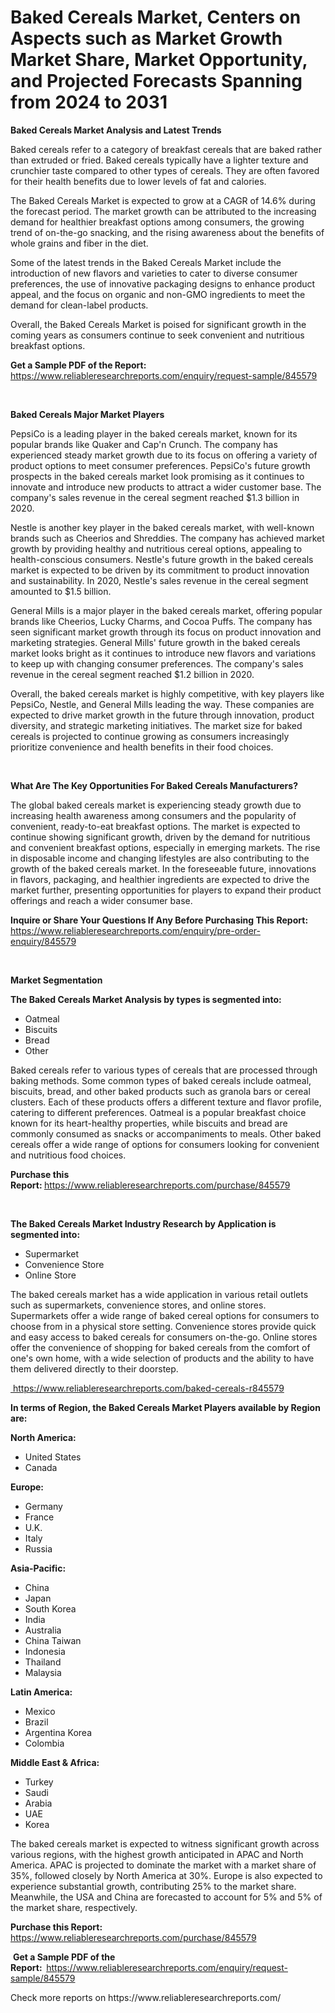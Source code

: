 <p><h1>Baked Cereals Market, Centers on Aspects such as Market Growth Market Share, Market Opportunity, and Projected Forecasts Spanning from 2024 to 2031</h1></p><p><strong>Baked Cereals Market Analysis and Latest Trends</strong></p>
<p><p>Baked cereals refer to a category of breakfast cereals that are baked rather than extruded or fried. Baked cereals typically have a lighter texture and crunchier taste compared to other types of cereals. They are often favored for their health benefits due to lower levels of fat and calories.</p><p>The Baked Cereals Market is expected to grow at a CAGR of 14.6% during the forecast period. The market growth can be attributed to the increasing demand for healthier breakfast options among consumers, the growing trend of on-the-go snacking, and the rising awareness about the benefits of whole grains and fiber in the diet.</p><p>Some of the latest trends in the Baked Cereals Market include the introduction of new flavors and varieties to cater to diverse consumer preferences, the use of innovative packaging designs to enhance product appeal, and the focus on organic and non-GMO ingredients to meet the demand for clean-label products.</p><p>Overall, the Baked Cereals Market is poised for significant growth in the coming years as consumers continue to seek convenient and nutritious breakfast options.</p></p>
<p><strong>Get a Sample PDF of the Report:&nbsp;</strong> <a href="https://www.reliableresearchreports.com/enquiry/request-sample/845579">https://www.reliableresearchreports.com/enquiry/request-sample/845579</a></p>
<p>&nbsp;</p>
<p><strong>Baked Cereals Major Market Players</strong></p>
<p><p>PepsiCo is a leading player in the baked cereals market, known for its popular brands like Quaker and Cap'n Crunch. The company has experienced steady market growth due to its focus on offering a variety of product options to meet consumer preferences. PepsiCo's future growth prospects in the baked cereals market look promising as it continues to innovate and introduce new products to attract a wider customer base. The company's sales revenue in the cereal segment reached $1.3 billion in 2020.</p><p>Nestle is another key player in the baked cereals market, with well-known brands such as Cheerios and Shreddies. The company has achieved market growth by providing healthy and nutritious cereal options, appealing to health-conscious consumers. Nestle's future growth in the baked cereals market is expected to be driven by its commitment to product innovation and sustainability. In 2020, Nestle's sales revenue in the cereal segment amounted to $1.5 billion.</p><p>General Mills is a major player in the baked cereals market, offering popular brands like Cheerios, Lucky Charms, and Cocoa Puffs. The company has seen significant market growth through its focus on product innovation and marketing strategies. General Mills' future growth in the baked cereals market looks bright as it continues to introduce new flavors and variations to keep up with changing consumer preferences. The company's sales revenue in the cereal segment reached $1.2 billion in 2020.</p><p>Overall, the baked cereals market is highly competitive, with key players like PepsiCo, Nestle, and General Mills leading the way. These companies are expected to drive market growth in the future through innovation, product diversity, and strategic marketing initiatives. The market size for baked cereals is projected to continue growing as consumers increasingly prioritize convenience and health benefits in their food choices.</p></p>
<p>&nbsp;</p>
<p><strong>What Are The Key Opportunities For Baked Cereals Manufacturers?</strong></p>
<p><p>The global baked cereals market is experiencing steady growth due to increasing health awareness among consumers and the popularity of convenient, ready-to-eat breakfast options. The market is expected to continue showing significant growth, driven by the demand for nutritious and convenient breakfast options, especially in emerging markets. The rise in disposable income and changing lifestyles are also contributing to the growth of the baked cereals market. In the foreseeable future, innovations in flavors, packaging, and healthier ingredients are expected to drive the market further, presenting opportunities for players to expand their product offerings and reach a wider consumer base.</p></p>
<p><strong>Inquire or Share Your Questions If Any Before Purchasing This Report:</strong> <a href="https://www.reliableresearchreports.com/enquiry/pre-order-enquiry/845579">https://www.reliableresearchreports.com/enquiry/pre-order-enquiry/845579</a></p>
<p>&nbsp;</p>
<p><strong>Market Segmentation</strong></p>
<p><strong>The Baked Cereals Market Analysis by types is segmented into:</strong></p>
<p><ul><li>Oatmeal</li><li>Biscuits</li><li>Bread</li><li>Other</li></ul></p>
<p><p>Baked cereals refer to various types of cereals that are processed through baking methods. Some common types of baked cereals include oatmeal, biscuits, bread, and other baked products such as granola bars or cereal clusters. Each of these products offers a different texture and flavor profile, catering to different preferences. Oatmeal is a popular breakfast choice known for its heart-healthy properties, while biscuits and bread are commonly consumed as snacks or accompaniments to meals. Other baked cereals offer a wide range of options for consumers looking for convenient and nutritious food choices.</p></p>
<p><strong>Purchase this Report:&nbsp;</strong><a href="https://www.reliableresearchreports.com/purchase/845579">https://www.reliableresearchreports.com/purchase/845579</a></p>
<p>&nbsp;</p>
<p><strong>The Baked Cereals Market Industry Research by Application is segmented into:</strong></p>
<p><ul><li>Supermarket</li><li>Convenience Store</li><li>Online Store</li></ul></p>
<p><p>The baked cereals market has a wide application in various retail outlets such as supermarkets, convenience stores, and online stores. Supermarkets offer a wide range of baked cereal options for consumers to choose from in a physical store setting. Convenience stores provide quick and easy access to baked cereals for consumers on-the-go. Online stores offer the convenience of shopping for baked cereals from the comfort of one's own home, with a wide selection of products and the ability to have them delivered directly to their doorstep.</p></p>
<p><a href="https://www.reliableresearchreports.com/baked-cereals-r845579">&nbsp;https://www.reliableresearchreports.com/baked-cereals-r845579</a></p>
<p><strong>In terms of Region, the Baked Cereals Market Players available by Region are:</strong></p>
<p>
    <p> <strong> North America: </strong>
        <ul>
            <li>United States</li>
            <li>Canada</li>
        </ul>
        </p> 
    <p> <strong> Europe: </strong>
        <ul>
            <li>Germany</li>
            <li>France</li>
            <li>U.K.</li>
            <li>Italy</li>
            <li>Russia</li>
        </ul>
        </p> 
    <p> <strong> Asia-Pacific: </strong>
        <ul>
            <li>China</li>
            <li>Japan</li>
            <li>South Korea</li>
            <li>India</li>
            <li>Australia</li>
            <li>China Taiwan</li>
            <li>Indonesia</li>
            <li>Thailand</li>
            <li>Malaysia</li>
        </ul>
        </p> 
    <p> <strong> Latin America: </strong>
        <ul>
            <li>Mexico</li>
            <li>Brazil</li>
            <li>Argentina Korea</li>
            <li>Colombia</li>
        </ul>
        </p> 
    <p> <strong> Middle East & Africa: </strong>
        <ul>
            <li>Turkey</li>
            <li>Saudi</li>
            <li>Arabia</li>
            <li>UAE</li>
            <li>Korea</li>
        </ul>
    </p>
    </p>
<p><p>The baked cereals market is expected to witness significant growth across various regions, with the highest growth anticipated in APAC and North America. APAC is projected to dominate the market with a market share of 35%, followed closely by North America at 30%. Europe is also expected to experience substantial growth, contributing 25% to the market share. Meanwhile, the USA and China are forecasted to account for 5% and 5% of the market share, respectively.</p></p>
<p><strong>Purchase this Report: </strong><a href="https://www.reliableresearchreports.com/purchase/845579">https://www.reliableresearchreports.com/purchase/845579</a></p>
<p>&nbsp;<strong>Get a Sample PDF of the Report:&nbsp;&nbsp;</strong><a href="https://www.reliableresearchreports.com/enquiry/request-sample/845579">https://www.reliableresearchreports.com/enquiry/request-sample/845579</a></p>
<p><strong></strong></p>
<p>Check more reports on https://www.reliableresearchreports.com/</p>